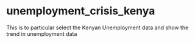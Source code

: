 # unemployment_crisis_kenya
This is to particular select the Kenyan Unemployment data and show the trend in unemployment data
